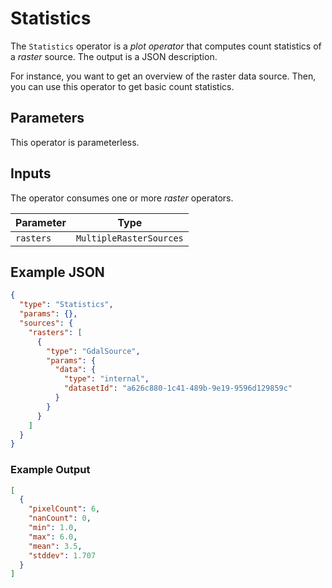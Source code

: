 # Statistics

The `Statistics` operator is a _plot operator_ that computes count statistics of a _raster_ source.
The output is a JSON description.

For instance, you want to get an overview of the raster data source.
Then, you can use this operator to get basic count statistics.

## Parameters

This operator is parameterless.

## Inputs

The operator consumes one or more _raster_ operators.

| Parameter | Type                    |
| --------- | ----------------------- |
| `rasters` | `MultipleRasterSources` |

## Example JSON

```json
{
  "type": "Statistics",
  "params": {},
  "sources": {
    "rasters": [
      {
        "type": "GdalSource",
        "params": {
          "data": {
            "type": "internal",
            "datasetId": "a626c880-1c41-489b-9e19-9596d129859c"
          }
        }
      }
    ]
  }
}
```

### Example Output

```json
[
  {
    "pixelCount": 6,
    "nanCount": 0,
    "min": 1.0,
    "max": 6.0,
    "mean": 3.5,
    "stddev": 1.707
  }
]
```
